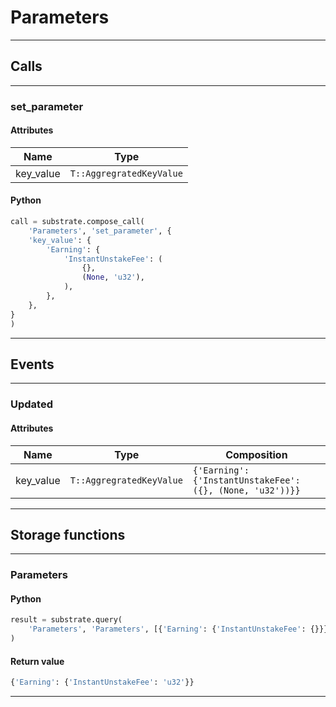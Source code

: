 
# Parameters

---------
## Calls

---------
### set_parameter
#### Attributes
| Name | Type |
| -------- | -------- | 
| key_value | `T::AggregratedKeyValue` | 

#### Python
```python
call = substrate.compose_call(
    'Parameters', 'set_parameter', {
    'key_value': {
        'Earning': {
            'InstantUnstakeFee': (
                {},
                (None, 'u32'),
            ),
        },
    },
}
)
```

---------
## Events

---------
### Updated
#### Attributes
| Name | Type | Composition
| -------- | -------- | -------- |
| key_value | `T::AggregratedKeyValue` | ```{'Earning': {'InstantUnstakeFee': ({}, (None, 'u32'))}}```

---------
## Storage functions

---------
### Parameters

#### Python
```python
result = substrate.query(
    'Parameters', 'Parameters', [{'Earning': {'InstantUnstakeFee': {}}}]
)
```

#### Return value
```python
{'Earning': {'InstantUnstakeFee': 'u32'}}
```
---------